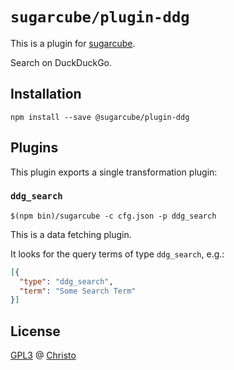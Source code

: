 # `sugarcube/plugin-ddg`

This is a plugin for [sugarcube](https://gitlab.com/sugarcube/sugarcube).

Search on DuckDuckGo.

## Installation

```shell
npm install --save @sugarcube/plugin-ddg
```

## Plugins

This plugin exports a single transformation plugin:

### `ddg_search`

```shell
$(npm bin)/sugarcube -c cfg.json -p ddg_search
```

This is a data fetching plugin.

It looks for the query terms of type `ddg_search`, e.g.:

```json
[{
  "type": "ddg_search",
  "term": "Some Search Term"
}]
```

## License

[GPL3](./LICENSE) @ [Christo](christo@cryptodrunks.net)
